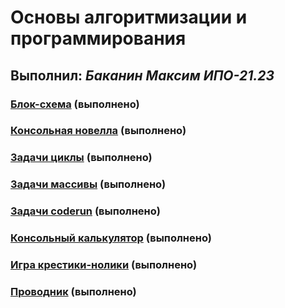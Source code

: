 # Основы алгоритмизации и программирования

## Выполнил: _Баканин Максим ИПО-21.23_

### [Блок-схема]() (выполнено)

### [Консольная новелла](https://github.com/m0ntly/task_colledge/tree/Console_Novel) (выполнено)

### [Задачи циклы](https://github.com/m0ntly/task_colledge/tree/Tasks_Cycles) (выполнено)

### [Задачи массивы](https://github.com/m0ntly/task_colledge/tree/Task_Arrays) (выполнено)

### [Задачи coderun](https://github.com/m0ntly/task_colledge/tree/Coderun) (выполнено)

### [Консольный калькулятор](https://github.com/m0ntly/task_colledge/tree/Console_Calculator) (выполнено)

### [Игра крестики-нолики](https://github.com/m0ntly/task_colledge/tree/Game_Tic_Tac_Toe) (выполнено)

### [Проводник]() (выполнено)

